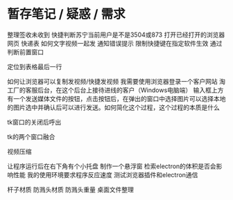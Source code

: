 # 暂存笔记 / 疑惑 / 需求

整理签收未收到
快捷判断苏宁当前用户是不是3504或873
打开已经打开的浏览器网页 快递表
如何文字视频一起发
通知错误提示
限制快捷键在指定软件生效 通过判断前置窗口


定位到表格最后一行

如何让浏览器可以复制发视频/快捷发视频
我需要使用浏览器登录一个客户网站 淘工厂的客服后台，在这个后台上接待进线的客户（Windows电脑端）
输入框上方有一个发送媒体文件的按钮，点击按钮后，在弹出的窗口中选择图片可以选择本地的图片选中并确认后可以进行发送。如何简化这个过程，这个过程的本质是什么

tk窗口的关闭后呼出

tk的两个窗口融合


视频压缩

让程序运行后在右下角有个小托盘
制作一个悬浮窗
检索electron的体积是否会影响性能 我的使用环境要求程序反应速度
测试浏览器插件和electron通信


杆子材质
防溅头材质
防溅头重量
桌面文件整理